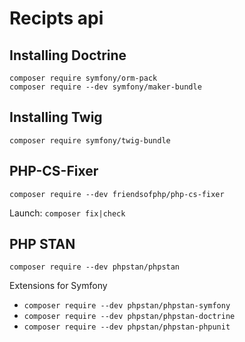 # Recipts api

## Installing Doctrine

```
composer require symfony/orm-pack
composer require --dev symfony/maker-bundle
```

## Installing Twig
```
composer require symfony/twig-bundle
```

## PHP-CS-Fixer
```
composer require --dev friendsofphp/php-cs-fixer
```
Launch: ```composer fix|check```

## PHP STAN
```
composer require --dev phpstan/phpstan
```
Extensions for Symfony
- ```composer require --dev phpstan/phpstan-symfony```
- ```composer require --dev phpstan/phpstan-doctrine```
- ```composer require --dev phpstan/phpstan-phpunit```